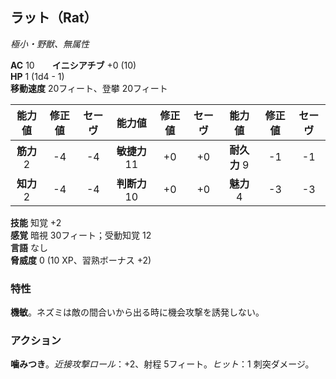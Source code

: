 ## ラット（Rat）
*極小・野獣、無属性*

**AC** 10　　**イニシアチブ** +0 (10)  
**HP** 1 (1d4 - 1)  
**移動速度** 20フィート、登攀 20フィート

| 能力値 | 修正値 | セーヴ | 能力値 | 修正値 | セーヴ | 能力値 | 修正値 | セーヴ |
|:---:|:---:|:---:|:---:|:---:|:---:|:---:|:---:|:---:|
| **筋力** 2 | -4 | -4 | **敏捷力** 11 | +0 | +0 | **耐久力** 9 | -1 | -1 |
| **知力** 2 | -4 | -4 | **判断力** 10 | +0 | +0 | **魅力** 4 | -3 | -3 |

**技能** 知覚 +2  
**感覚** 暗視 30フィート；受動知覚 12  
**言語** なし  
**脅威度** 0 (10 XP、習熟ボーナス +2)

### 特性
**機敏**。ネズミは敵の間合いから出る時に機会攻撃を誘発しない。

### アクション
**噛みつき**。*近接攻撃ロール*：+2、射程 5フィート。*ヒット*：1 刺突ダメージ。